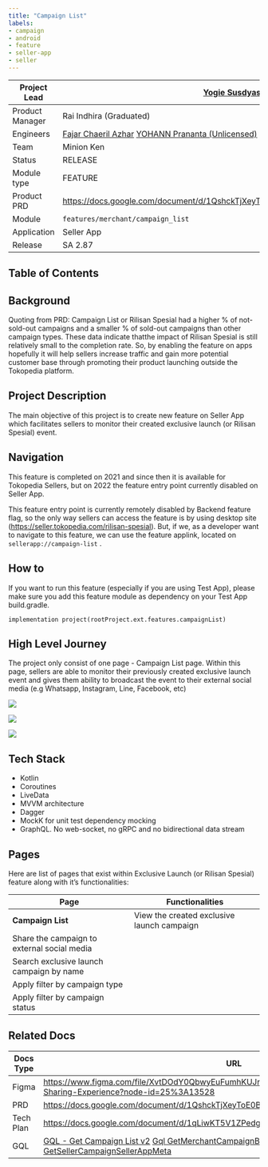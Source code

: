 ```yaml
---
title: "Campaign List"
labels:
- campaign
- android
- feature
- seller-app
- seller
---
```



| **Project Lead** |  [Yogie Susdyastama Putra](https://tokopedia.atlassian.net/wiki/people/5c6bf2e6f1a05835f933bf30?ref=confluence)  |
| --- | --- |
| Product Manager | Rai Indhira (Graduated) |
| Engineers | [Fajar Chaeril Azhar](https://tokopedia.atlassian.net/wiki/people/618873e3c23a4f006969b0de?ref=confluence) [YOHANN Prananta (Unlicensed)](https://tokopedia.atlassian.net/wiki/people/5de4eab04ae7b80d0d19f990?ref=confluence)  |
| Team | Minion Ken  |
| Status | <!--start status:GREEN-->RELEASE<!--end status-->  |
| Module type | <!--start status:YELLOW-->FEATURE<!--end status-->  |
| Product PRD | <https://docs.google.com/document/d/1QshckTjXeyToE0BW2hQQOpIDZujdhvGsN0fUCMi89vM/edit#>  |
| Module | `features/merchant/campaign_list` |
| Application | Seller App |
| Release | SA 2.87 |

## Table of Contents

<!--toc-->

## Background

Quoting from PRD: Campaign List or Rilisan Spesial had a higher % of not-sold-out campaigns and a smaller % of sold-out campaigns than other campaign types. These data indicate thatthe impact of Rilisan Spesial is still relatively small to the completion rate. So, by enabling the feature on apps hopefully it will help sellers increase traffic and gain more potential customer base through promoting their product launching outside the Tokopedia platform.

## Project Description

The main objective of this project is to create new feature on Seller App which facilitates sellers to monitor their created exclusive launch (or Rilisan Spesial) event.

## Navigation

 

This feature is completed on 2021 and since then it is available for Tokopedia Sellers, but on 2022 the feature entry point currently disabled on Seller App.

This feature entry point is currently remotely disabled by Backend feature flag, so the only way sellers can access the feature is by using desktop site (<https://seller.tokopedia.com/rilisan-spesial>). But, if we, as a developer want to navigate to this feature, we can use the feature applink, located on `sellerapp://campaign-list` . 

## How to

If you want to run this feature (especially if you are using Test App), please make sure you add this feature module as dependency on your Test App build.gradle. 



```
implementation project(rootProject.ext.features.campaignList)
```

## High Level Journey

The project only consist of one page - Campaign List page. Within this page, sellers are able to monitor their previously created exclusive launch event and gives them ability to broadcast the event to their external social media (e.g Whatsapp, Instagram, Line, Facebook, etc) 

![](res/Screen%20Shot%202023-01-09%20at%2015.21.28.png)

![](res/Screen%20Shot%202023-01-09%20at%2015.21.51.png)

![](res/Screen%20Shot%202023-01-09%20at%2015.21.40.png)

## Tech Stack

- Kotlin
- Coroutines
- LiveData
- MVVM architecture
- Dagger
- MockK for unit test dependency mocking
- GraphQL. No web-socket, no gRPC and no bidirectional data stream

## Pages

Here are list of pages that exist within Exclusive Launch (or Rilisan Spesial) feature along with it’s functionalities:



| **Page** | **Functionalities** |
| --- | --- |
| **Campaign List** | View the created exclusive launch campaign |
| Share the campaign to external social media |
| Search exclusive launch campaign by name |
| Apply filter by campaign type |
| Apply filter by campaign status |

## Related Docs



| **Docs Type** | **URL** |
| --- | --- |
| Figma | <https://www.figma.com/file/XvtDOdY0QbwyEuFumhKUJr/%5BRilisan-Spesial%5D-Seller-App-Sharing-Experience?node-id=25%3A13528>  |
| PRD | <https://docs.google.com/document/d/1QshckTjXeyToE0BW2hQQOpIDZujdhvGsN0fUCMi89vM/edit#>  |
| Tech Plan | <https://docs.google.com/document/d/1qLiwKT5V1ZPedgveys4RpW7kyh4N9-qlFjGNCS5rnUk/edit>  |
| GQL |  [GQL - Get Campaign List v2](/wiki/spaces/CAM/pages/694769650/GQL+-+Get+Campaign+List+v2) [Gql GetMerchantCampaignBannerGeneratorData](/wiki/spaces/CAM/pages/1843169882/Gql+GetMerchantCampaignBannerGeneratorData) [GQL - GetSellerCampaignSellerAppMeta](/wiki/spaces/CAM/pages/1840447583/GQL+-+GetSellerCampaignSellerAppMeta)  |

